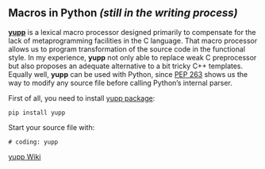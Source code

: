 ## Macros in Python _(still in the writing process)_

[**yupp**](https://github.com/in4lio/yupp/) is a lexical macro processor designed
primarily to compensate for the lack of metaprogramming facilities in the C language.
That macro processor allows us to program transformation of the source code in the
functional style. In my experience, **yupp** not only able to replace weak C preprocessor
but also proposes an adequate alternative to a bit tricky C++ templates. Equally well,
**yupp** can be used with Python, since [PEP 263](https://www.python.org/dev/peps/pep-0263/)
shows us the way to modify any source file before calling Python’s internal parser.

First of all, you need to install [yupp package](https://pypi.python.org/pypi/yupp/):

    pip install yupp

Start your source file with:

    # coding: yupp

[yupp Wiki](https://github.com/in4lio/yupp/wiki/)
